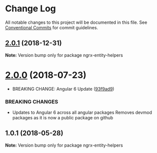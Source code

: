 # Change Log

All notable changes to this project will be documented in this file.
See [Conventional Commits](https://conventionalcommits.org) for commit guidelines.

## [2.0.1](https://gitlab.nextfaze.com/nextfaze/npm-modules/compare/ngrx-entity-helpers@2.0.0...ngrx-entity-helpers@2.0.1) (2018-12-31)

**Note:** Version bump only for package ngrx-entity-helpers





<a name="2.0.0"></a>
# [2.0.0](https://gitlab.nextfaze.com/nextfaze/npm-modules/compare/ngrx-entity-helpers@1.0.1...ngrx-entity-helpers@2.0.0) (2018-07-23)


* BREAKING CHANGE: Angular 6 Update ([93f9ad9](https://gitlab.nextfaze.com/nextfaze/npm-modules/commit/93f9ad9))


### BREAKING CHANGES

* Updates to Angular 6 across all angular packages
Removes devmod packages as it is now a public package on github




<a name="1.0.1"></a>
## 1.0.1 (2018-05-28)




**Note:** Version bump only for package ngrx-entity-helpers
